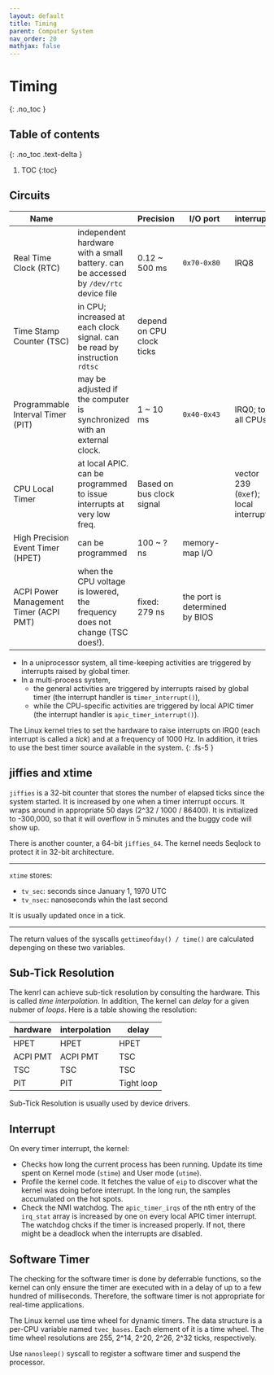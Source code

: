 ```yaml
---
layout: default
title: Timing
parent: Computer System
nav_order: 20
mathjax: false
---
```


# Timing
{: .no_toc }

## Table of contents
{: .no_toc .text-delta }

1. TOC
{:toc}

## Circuits

| Name                              |                                           | Precision                 | I/O port                           | interrupt |
| --------------------------------- | ----------------------------------------- | ------------------------- | ---------------------------------- | ---- |
| Real Time Clock (RTC)             | independent hardware with a small battery. can be accessed by `/dev/rtc` device file | 0.12 ~ 500 ms             | `0x70-0x80` | IRQ8 |
| Time Stamp Counter (TSC)          | in CPU; increased at each clock signal. can be read by instruction `rdtsc` | depend on CPU clock ticks |  |  |
| Programmable Interval Timer (PIT) | may be adjusted if the computer is synchronized with an external clock. | 1 ~ 10 ms | `0x40-0x43` | IRQ0; to all CPUs |
| CPU Local Timer | at local APIC. can be programmed to issue interrupts at very low freq. | Based on bus clock signal |  | vector 239 (`0xef`); local interrupt |
| High Precision Event Timer (HPET) | can be programmed | 100 ~ ? ns | memory-map I/O |  |
| ACPI Power Management Timer (ACPI PMT) | when the CPU voltage is lowered, the frequency does not change (TSC does!). | fixed: 279 ns | the port is determined by BIOS |  |

- In a uniprocessor system, all time-keeping activities are triggered by interrupts raised by global timer.
- In a multi-process system, 
  - the general activities are triggered by interrupts raised by global timer (the interrupt handler is `timer_interrupt()`), 
  - while the CPU-specific activities are triggered by local APIC timer (the interrupt handler is `apic_timer_interrupt()`).

The Linux kernel tries to set the hardware to raise interrupts on IRQ0 (each interrupt is called a _tick_) and at a frequency of 1000 Hz. In addition, it tries to use the best timer source available in the system.
{: .fs-5 }

## jiffies and xtime

`jiffies` is a 32-bit counter that stores the number of elapsed ticks since the system started. It is increased by one when a timer interrupt occurs. It wraps around in appropriate 50 days (2^32 / 1000 / 86400). It is initialized to -300,000, so that it will overflow in 5 minutes and the buggy code will show up.

There is another counter, a 64-bit `jiffies_64`. The kernel needs Seqlock to protect it in 32-bit architecture.

----------------------------------------------------------------

`xtime` stores:

- `tv_sec`: seconds since January 1, 1970 UTC
- `tv_nsec`: nanoseconds whin the last second

It is usually updated once in a tick.

----------------------------------------------------------------

The return values of the syscalls `gettimeofday() / time()` are calculated depenging on these two variables.

## Sub-Tick Resolution

The kenrl can achieve sub-tick resolution by consulting the hardware. This is called _time interpolation_. In addition, The kernel can _delay_ for a given nubmer of _loops_. Here is a table showing the resolution:

| hardware | interpolation | delay      |
| -------- | ------------- | ---------- |
| HPET     | HPET          | HPET       |
| ACPI PMT | ACPI PMT      | TSC        |
| TSC      | TSC           | TSC        |
| PIT      | PIT           | Tight loop |

Sub-Tick Resolution is usually used by device drivers.

## Interrupt

On every timer interrupt, the kernel:

- Checks how long the current process has been running. Update its time spent on Kernel mode (`stime`) and User mode (`utime`).
- Profile the kernel code. It fetches the value of `eip` to discover what the kernel was doing before interrupt. In the long run, the samples accumulated on the hot spots.
- Check the NMI watchdog. The `apic_timer_irqs` of the nth entry of the `irq_stat` array is increased by one on every local APIC timer interrupt. The watchdog chcks if the timer is increased properly. If not, there might be a deadlock when the interrupts are disabled.

## Software Timer

The checking for the software timer is done by deferrable functions, so the kernel can only ensure the timer are executed with in a delay of up to a few hundred of milliseconds. Therefore, the software timer is not appropriate for real-time applications.

The Linux kernel use time wheel for dynamic timers. The data structure is a per-CPU variable named `tvec_bases`. Each element of it is a time wheel. The time wheel resolutions are 255, 2^14, 2^20, 2^26, 2^32 ticks, respectively. 

Use `nanosleep()` syscall to register a software timer and suspend the processor.
